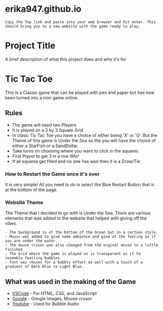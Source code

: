 # erika947.github.io
```
Copy the Top link and paste into your web browser and hit enter. This should bring you to a new website with the game ready to play.
```
# Project Title

A brief description of what this project does and who it's for

# Tic Tac Toe

This is a Classic game that can be played with pen and paper but has now been turned into a mini game online.

## Rules 
- The game will need two Players
- It is played on a 3 by 3 Square Grid
- In clasic Tic Tac Toe you have a choice of either being 'X' or 'O'. But the Theme of this game is Under the Sea so the you will have the choice of either a StarFish or a SandDollar.
- Take turns on choosing where you want to click in the squares.
- First Player to get 3 in a row Win!
- If all squares get filled and no one has won then it is a Draw/Tie

### How to Restart the Game once it's over

It is very simple! All you need to do is select the Blue Restart Button that is at the bottom of the page.


### Website Theme

The Theme that I decided to go with is Under the Sea. There are various elements that was added to the website that helped with giving off the vibes.

```
- The background is of the bottom of the Ocean but in a cartoon style.
- Music was added to give some ambience and give of the feeling as if you are under the water.
- The mouse crusor was also changed from the orginal mouse to a little finished
- The Grid where the game is played on is transparent as if to resemble foalting bubbles
- Font was chosen for a bubbly effect as well with a touch of a gradient of Dark Blue to Light Blue.
```

## What was used in the making of the Game

* [VSCode](https://code.visualstudio.com/Download) - For HTML, CSS, and JavaScript
* [Google](https://www.google.com/) - Google Images, Mouse crusor
* [Youtube](https://www.youtube.com/watch?v=p7oVVBW_BHw&t=499s) - Used for Bubble Audio



